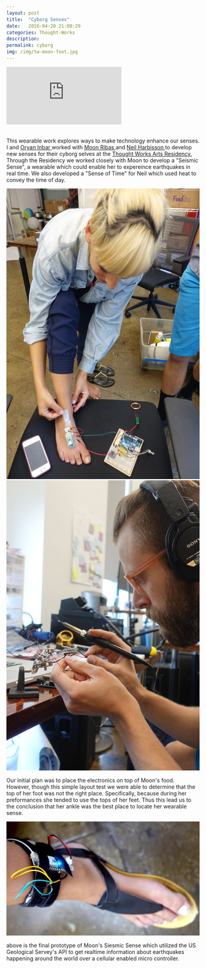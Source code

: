 ```yaml
---
layout: post
title:  "Cyborg Senses"
date:   2016-04-20 21:00:29
categories: Thought-Works
description: 
permalink: cyborg
img: /img/tw-moon-foot.jpg
---
```

<div className="row">
	<div class="embed-responsive embed-responsive-16by9">
	<iframe class="embed-responsive-item" src="https://www.youtube.com/embed/MdDfAdSeRNQ" frameBorder="0" ></iframe>
	</div>
	<br/>
	<p>
		This wearable work explores ways to make technology enhance our senses. I and
		<a href="http://oryano.com/"> Oryan Inbar </a> worked with
		<a href="http://cyborgarts.com/#moon-ribas"> Moon Ribas </a> and
		<a href="http://harbisson.com"> Neil Harbisson </a>
		to develop new senses for their cyborg selves at the
		<a href="https://thoughtworksarts.io/"> Thought Works Arts Residency. </a> Through the Residency we worked closely with Moon to develop a "Seismic Sense", a wearable which could enable her to expereince earthquakes in real time. We also developed a "Sense of Time" for Neil which used heat to convey the time of day.
	</p>
	<img class="img-responsive center-block col-md-6" src="/img/tw-moon-test.jpg" atl="Siesmic Fit Test" />   <img class="img-responsive center-block col-md-6" src="/img/tw-circuit.jpg" />
	<p>
		Our initial plan was to place the electronics on top of Moon's food. However, though this simple layout test we were able to determine that the top of her foot was not the right place. Specifically, because during her preformances she tended to use the tops of her feet. Thus this lead us to the conclusion that her ankle was the best place to locate her wearable sense.
	</p>
	<img src="/img/tw-moon-foot.jpg" class="img-responsive center-block col-md-12"/>
	<p>
		above is the final prototype of Moon's Siesmic Sense which utilized the US Geological Servey's API to get realtime information about earthquakes happening around the world over a cellular enabled micro controller.
	</p>

</div>

